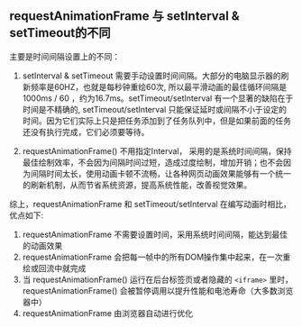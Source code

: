 
## requestAnimationFrame 与 setInterval & setTimeout的不同
主要是时间间隔设置上的不同：
1. setInterval & setTimeout 需要手动设置时间间隔。大部分的电脑显示器的刷新频率是60HZ，也就是每秒钟重绘60次, 所以最平滑动画的最佳循环间隔是 1000ms / 60 ，约为16.7ms。setTimeout/setInterval 有一个显著的缺陷在于时间是不精确的, setTimeout/setInterval 只能保证延时或间隔不小于设定的时间。因为它们实际上只是把任务添加到了任务队列中，但是如果前面的任务还没有执行完成，它们必须要等待。

2. requestAnimationFrame() 不用指定Interval， 采用的是系统时间间隔，保持最佳绘制效率，不会因为间隔时间过短，造成过度绘制，增加开销；也不会因为间隔时间太长，使用动画卡顿不流畅，让各种网页动画效果能够有一个统一的刷新机制，从而节省系统资源，提高系统性能，改善视觉效果。


综上，requestAnimationFrame 和 setTimeout/setInterval 在编写动画时相比，优点如下:
1. requestAnimationFrame 不需要设置时间，采用系统时间间隔，能达到最佳的动画效果
2. requestAnimationFrame 会把每一帧中的所有DOM操作集中起来，在一次重绘或回流中就完成
3. 当 requestAnimationFrame() 运行在后台标签页或者隐藏的 `<iframe>` 里时，requestAnimationFrame() 会被暂停调用以提升性能和电池寿命（大多数浏览器中）
4. requestAnimationFrame 由浏览器自动进行优化